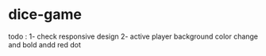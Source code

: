 # dice-game

todo :
1- check responsive design 
2- active player background color change and bold andd red dot